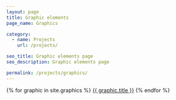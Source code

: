 ```yaml
---
layout: page
title: Graphic elements
page_name: Graphics

category:
  - name: Projects
    url: /projects/

seo_title: Graphic elements page
seo_description: Graphic elements page

permalink: /projects/graphics/
---
```


{% for graphic in site.graphics %}
<a class="post-list-item" href="{{site.baseurl}}{{ graphic.url }}">
<i class="fa fa-angle-right"></i> <span>{{ graphic.title }}</span></a>
{% endfor %}